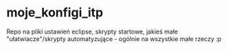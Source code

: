 # moje_konfigi_itp
Repo na pliki ustawień eclipse, skrypty startowe, jakieś małe "ułatwiacze"/skrypty automatyzujące - ogólnie na wszystkie małe rzeczy :p

